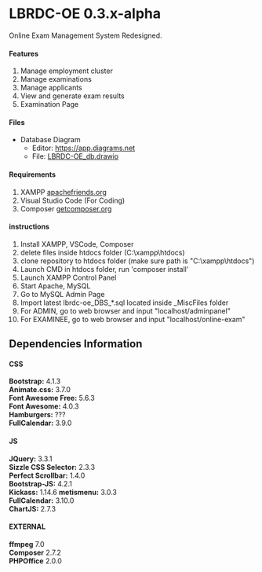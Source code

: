 # LBRDC-OE 0.3.x-alpha
 Online Exam Management System Redesigned.

 #### Features
 1. Manage employment cluster
 2. Manage examinations
 3. Manage applicants
 4. View and generate exam results
 5. Examination Page

#### Files
* Database Diagram
  - Editor: https://app.diagrams.net
  - File: [LBRDC-OE_db.drawio](https://drive.google.com/file/d/1mbHmHw8Nv_y2JifhUMT8JeutROFpM7oF/view?usp=sharing)

#### Requirements

1. XAMPP [apachefriends.org](https://www.apachefriends.org/)
2. Visual Studio Code (For Coding)
3. Composer [getcomposer.org](https://getcomposer.org/)

#### instructions

1. Install XAMPP, VSCode, Composer
2. delete files inside htdocs folder (C:\xampp\htdocs)
3. clone repository to htdocs folder (make sure path is "C:\xampp\htdocs")
4. Launch CMD in htdocs folder, run 'composer install'
4. Launch XAMPP Control Panel
5. Start Apache, MySQL
6. Go to MySQL Admin Page
7. Import latest lbrdc-oe_DBS_*.sql located inside _MiscFiles folder
8. For ADMIN, go to web browser and input "localhost/adminpanel"
9. For EXAMINEE, go to web browser and input "localhost/online-exam"

## Dependencies Information
#### CSS
<b>Bootstrap:</b> 4.1.3  
<b>Animate.css:</b> 3.7.0  
<b>Font Awesome Free:</b> 5.6.3  
<b>Font Awesome:</b> 4.0.3  
<b>Hamburgers:</b> ???  
<b>FullCalendar:</b> 3.9.0  
#### JS
<b>JQuery:</b> 3.3.1  
<b>Sizzle CSS Selector:</b> 2.3.3  
<b>Perfect Scrollbar:</b> 1.4.0  
<b>Bootstrap-JS:</b> 4.2.1  
<b>Kickass:</b> 1.14.6
<b>metismenu:</b> 3.0.3  
<b>FullCalendar:</b> 3.10.0  
<b>ChartJS:</b> 2.7.3  
#### EXTERNAL
<b>ffmpeg</b> 7.0  
<b>Composer</b> 2.7.2  
<b>PHPOffice</b> 2.0.0  
